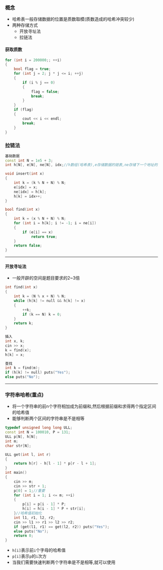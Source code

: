 ### 概念
- 哈希表一般存储数据的位置是质数取模(质数造成的哈希冲突较少)
- 两种存储方式
  - 开放寻址法
  - 拉链法

#### 获取质数
```c++
for (int i = 200000;; ++i)
{
	bool flag = true;
	for (int j = 2; j * j <= i; ++j)
	{
		if (i % j == 0)
		{
			flag = false;
			break;
		}
	}
	if (flag)
	{
		cout << i << endl;
		break;
	}
}
```
### 拉链法
```c++
基础数据
const int N = 1e5 + 3;
int h[N], e[N], ne[N], idx;//h数组(哈希表),e存储数据的链表,ne存储下一个地址的指针,idx指向当前元素的指针
```
```c++
void insert(int x)
{
	int k = (k % N + N) % N;
	e[idx] = x;
	ne[idx] = h[k];
	h[k] = idx++;
}

bool find(int x)
{
	int k = (x % N + N) % N;
	for (int i = h[k]; i != -1; i = ne[i])
	{
		if (e[i] == x)
			return true;
	}
	return false;
}
```
---
#### 开放寻址法
- 一般开辟的空间是题目要求的2~3倍
```c++
int find(int x)
{
	int k = (N % x + N) % N;
	while (h[k] != null && h[k] != x)
	{
		++k;
		if (k == N) k = 0;
	}
	return k;
}
```
```c++
插入
int x, k;
cin >> x;
k = find(x);
h[k] = x;
```
```c++
查找
int k = find(m);
if (h[k] != null) puts("Yes");
else puts("No");
```
---
### 字符串哈希(重点)
- 将一个字符串的前n个字符相加成为前缀和,然后根据前缀和求得两个指定区间的哈希值
- 能够判断两个区间的字符串是不是相等

```c++
typedef unsigned long long ULL;
const int N = 100010, P = 131;
ULL p[N], h[N];
int m;
char str[N];
```
```c++
ULL get(int l, int r)
{
	return h[r] - h[l - 1] * p[r - l + 1];
}
int main()
{
	cin >> m;
	cin >> str + 1;
	p[0] = 1;//重要
	for (int i = 1; i <= m; ++i)
	{
		p[i] = p[i - 1] * P;
		h[i] = h[i - 1] * P + str[i];
	}//哈希值初始化
	int l1, r1, l2, r2;
	cin >> l1 >> r1 >> l2 >> r2;
	if (get(l1, r1) == get(l2, r2)) puts("Yes");
	else puts("No");
	return 0;
}
```
- `h[i]`表示前`i`个字母的哈希值
- `p[i]`表示`p`的`i`次方
- 当我们需要快速判断两个字符串是不是相等,就可以使用